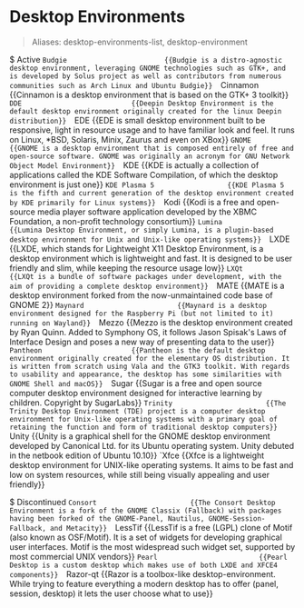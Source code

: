 # Desktop Environments

> Aliases: desktop-environments-list, desktop-environment

$ Active
    `Budgie                        {{Budgie is a distro-agnostic desktop environment, leveraging GNOME technologies such as GTK+, and is developed by Solus project as well as contributors from numerous communities such as Arch Linux and Ubuntu Budgie}} 
    `Cinnamon                      {{Cinnamon is a desktop environment that is based on the GTK+ 3 toolkit}} 
    `DDE                           {{Deepin Desktop Environment is the default desktop environment originally created for the linux Deepin distribution}} 
    `EDE                           {{EDE is small desktop environment built to be responsive, light in resource usage and to have familiar look and feel. It runs on Linux, *BSD, Solaris, Minix, Zaurus and even on XBox}} 
    `GNOME                         {{GNOME is a desktop environment that is composed entirely of free and open-source software. GNOME was originally an acronym for GNU Network Object Model Environment}} 
    `KDE                           {{KDE is actually a collection of applications called the KDE Software Compilation, of which the desktop environment is just one}} 
    `KDE Plasma 5                  {{KDE Plasma 5 is the fifth and current generation of the desktop environment created by KDE primarily for Linux systems}} 
    `Kodi                          {{Kodi is a free and open-source media player software application developed by the XBMC Foundation, a non-profit technology consortium}} 
    `Lumina                        {{Lumina Desktop Environment, or simply Lumina, is a plugin-based desktop environment for Unix and Unix-like operating systems}} 
    `LXDE                          {{LXDE, which stands for Lightweight X11 Desktop Environment, is a desktop environment which is lightweight and fast. It is designed to be user friendly and slim, while keeping the resource usage low}} 
    `LXQt                          {{LXQt is a bundle of software packages under development, with the aim of providing a complete desktop environment}} 
    `MATE                          {{MATE is a desktop environment forked from the now-unmaintained code base of GNOME 2}} 
    `Maynard                       {{Maynard is a desktop environment designed for the Raspberry Pi (but not limited to it) running on Wayland}} 
    `Mezzo                         {{Mezzo is the desktop environment created by Ryan Quinn. Added to Symphony OS, it follows Jason Spisak's Laws of Interface Design and poses a new way of presenting data to the user}} 
    `Pantheon                      {{Pantheon is the default desktop environment originally created for the elementary OS distribution. It is written from scratch using Vala and the GTK3 toolkit. With regards to usability and appearance, the desktop has some similarities with GNOME Shell and macOS}} 
    `Sugar                         {{Sugar is a free and open source computer desktop environment designed for interactive learning by children. Copyright by SugarLabs}} 
    `Trinity                       {{The Trinity Desktop Environment (TDE) project is a computer desktop environment for Unix-like operating systems with a primary goal of retaining the function and form of traditional desktop computers}} 
    `Unity                         {{Unity is a graphical shell for the GNOME desktop environment developed by Canonical Ltd. for its Ubuntu operating system. Unity debuted in the netbook edition of Ubuntu 10.10}} 
    `Xfce                          {{Xfce is a lightweight desktop environment for UNIX-like operating systems. It aims to be fast and low on system resources, while still being visually appealing and user friendly}} 

$ Discontinued
    `Consort                       {{The Consort Desktop Environment is a fork of the GNOME Classix (Fallback) with packages having been forked of the GNOME-Panel, Nautilus, GNOME-Session-Fallback, and Metacity}} 
    `LessTif                       {{LessTif is a free (LGPL) clone of Motif (also known as OSF/Motif). It is a set of widgets for developing graphical user interfaces. Motif is the most widespread such widget set, supported by most commercial UNIX vendors}} 
    `Pearl                         {{Pearl Desktop is a custom desktop which makes use of both LXDE and XFCE4 components}} 
    `Razor-qt                      {{Razor is a toolbox-like desktop-environment. While trying to feature everything a modern desktop has to offer (panel, session, desktop) it lets the user choose what to use}} 

